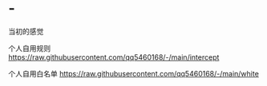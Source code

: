 # -

当初的感觉  

个人自用规则 https://raw.githubusercontent.com/qq5460168/-/main/intercept

个人自用白名单 https://raw.githubusercontent.com/qq5460168/-/main/white
